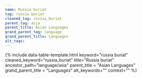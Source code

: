 ```yaml
---
name: Russia buriat
tag: russia buriat
cleaned_tag: russia_buriat
parent_tag: asia
parent_title: Asian Languages
grand_parent_tag: language
grand_parent_title: Languages
alt_tags: 
---
```


{% include data-table-template.html 
  keyword="russia buriat" 
  cleaned_keyword="russia_buriat" 
  title="Russia buriat"
  ancestor_path="language/asia" 
  parent_title = "Asian Languages"
  grand_parent_title = "Languages"
  alt_keywords=""
  context=""
%}

